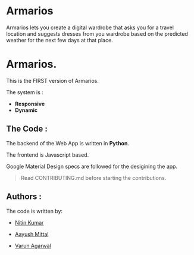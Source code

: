 # Armarios
Armarios lets you create a digital wardrobe that asks you for a travel location and suggests dresses from you wardrobe based on the predicted weather for the next few days at that place.


# Armarios.

This is the FIRST version of Armarios.

The system is :
* **Responsive**
* **Dynamic**

## The Code :

The backend of the Web App is written in **Python**.

The frontend is Javascript based.

Google Material Design specs are followed for the desigining the app.

> Read CONTRIBUTING.md before starting the contributions.

## Authors :

The code is written by:

* [Nitin Kumar](https://github.com/nitinkmr)

* [Aayush Mittal](https://github.com/aayushmittal)

* [Varun Agarwal](https://github.com/agarwalvarun)



